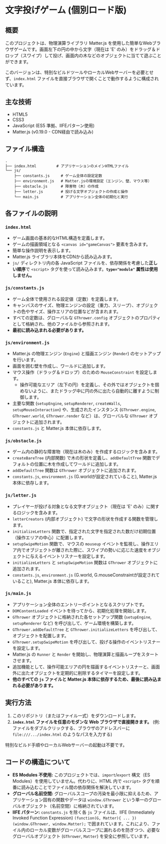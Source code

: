 # 文字投げゲーム (個別ロード版)

## 概要

このプロジェクトは、物理演算ライブラリ Matter.js を使用した簡単なWebブラウザゲームです。画面左下の円の中から文字（現在は 'E' のみ）をドラッグ＆ドロップ（スワイプ）して投げ、画面内の木などのオブジェクトに当てて遊ぶことができます。

このバージョンは、特別なビルドツールやローカルWebサーバーを必要とせず、`index.html` ファイルを直接ブラウザで開くことで動作するように構成されています。

## 主な技術

* HTML5
* CSS3
* JavaScript (ES5 準拠、IIFEパターン使用)
* Matter.js (v0.19.0 - CDN経由で読み込み)

## ファイル構造

```
.
├── index.html         # アプリケーションのメインHTMLファイル
└── js/
    ├── constants.js     # ゲーム全体の設定定数
    ├── environment.js   # Matter.jsの環境設定（エンジン、壁、マウス等）
    ├── obstacle.js      # 障害物（木）の作成
    ├── letter.js        # 投げる文字オブジェクトの作成と操作
    └── main.js          # アプリケーション全体の初期化と実行
```

## 各ファイルの説明

### `index.html`

* ゲーム画面の基本的なHTML構造を定義します。
* ゲームの描画領域となる `<canvas id="gameCanvas">` 要素を含みます。
* 簡単な操作説明を表示します。
* Matter.js ライブラリ本体をCDNから読み込みます。
* `js/` ディレクトリ内の各 JavaScript ファイルを、依存関係を考慮した**正しい順序**で `<script>` タグを使って読み込みます。**`type="module"` 属性は使用しません。**

### `js/constants.js`

* ゲーム全体で使用される設定値（定数）を定義します。
* キャンバスのサイズ、物理エンジンの設定（重力、スリープ）、オブジェクトの色やサイズ、操作エリアの位置などが含まれます。
* すべての定数は、グローバルな `GThrower.config` オブジェクトのプロパティとして格納され、他のファイルから参照されます。
* **最初に読み込まれる必要があります。**

### `js/environment.js`

* Matter.js の物理エンジン (`Engine`) と描画エンジン (`Render`) のセットアップを行います。
* 画面を囲む壁を作成し、ワールドに追加します。
* マウス操作（ドラッグ＆ドロップ）のための `MouseConstraint` を設定します。
    * 操作可能なエリア（左下の円）を定義し、その外ではオブジェクトを掴めないように、またドラッグ中に円の外に出たら自動的に離すように制御します。
* 主要な関数 (`setupEngine`, `setupRenderer`, `createWalls`, `setupMouseInteraction`) や、生成されたインスタンス (`GThrower.engine`, `GThrower.world`, `GThrower.render` など）は、グローバルな `GThrower` オブジェクトに追加されます。
* `constants.js` と Matter.js 本体に依存します。

### `js/obstacle.js`

* ゲーム内の静的な障害物（現在は木のみ）を作成するロジックを含みます。
* `createBareTree` (内部関数) で木の形状を定義し、`addDefaultTree` 関数でデフォルトの位置に木を作成してワールドに追加します。
* `addDefaultTree` 関数は `GThrower` オブジェクトに追加されます。
* `constants.js`, `environment.js` (G.worldが設定されていること), Matter.js 本体に依存します。

### `js/letter.js`

* プレイヤーが投げる対象となる文字オブジェクト（現在は 'E' のみ）に関するロジックを含みます。
* `letterCreators` (内部オブジェクト) で文字の形状を作成する関数を管理します。
* `initializeLetters` 関数で、指定された文字を指定された数だけ初期位置（操作エリアの中心）に配置します。
* `setupSwipeMotion` 関数で、マウスの `mouseup` イベントを監視し、操作エリア内でオブジェクトが離された際に、スワイプの勢いに応じた速度をオブジェクトに与えるイベントリスナーを設定します。
* `initializeLetters` と `setupSwipeMotion` 関数は `GThrower` オブジェクトに追加されます。
* `constants.js`, `environment.js` (G.world, G.mouseConstraintが設定されていること), Matter.js 本体に依存します。

### `js/main.js`

* アプリケーション全体のエントリーポイントとなるスクリプトです。
* `DOMContentLoaded` イベントを待ってから、初期化処理を開始します。
* `GThrower` オブジェクトに格納された各セットアップ関数 (`setupEngine`, `setupRenderer` など) を呼び出して、ゲーム環境を構築します。
* `GThrower.addDefaultTree` と `GThrower.initializeLetters` を呼び出して、オブジェクトを配置します。
* `GThrower.setupSwipeMotion` を呼び出して、投げる操作のイベントリスナーを設定します。
* Matter.js の `Runner` と `Render` を開始し、物理演算と描画ループをスタートさせます。
* 追加機能として、操作可能エリアの円を描画するイベントリスナーと、画面外に出たオブジェクトを定期的に削除するタイマーを設定します。
* **他のすべての `js` ファイルと Matter.js 本体に依存するため、最後に読み込まれる必要があります。**

## 実行方法

1.  このリポジトリ（またはファイル一式）をダウンロードします。
2.  **`index.html` ファイルを任意のモダンな Web ブラウザで直接開きます。** (例: ファイルをダブルクリックする、ブラウザのアドレスバーに `file:///.../index.html` のようなパスを入力する)

特別なビルド手順やローカルWebサーバーの起動は不要です。

## コードの構造について

* **ES Modules 不使用:** このプロジェクトでは、`import`/`export` 構文（ES Modules）を使用していません。代わりに、HTML 内で `<script>` タグを順番に読み込むことでファイル間の依存関係を解決しています。
* **グローバル名前空間:** グローバルスコープの汚染を最小限に抑えるため、アプリケーション固有の関数やデータは `window.GThrower` という単一のグローバルオブジェクト（名前空間）に格納されています。
* **IIFE パターン:** `constants.js` を除く各 `js` ファイルは、IIFE (Immediately Invoked Function Expression) `(function(G, Matter){ ... })(window.GThrower, window.Matter);` で囲まれています。これにより、ファイル内のローカル変数がグローバルスコープに漏れるのを防ぎつつ、必要なグローバルオブジェクト (`GThrower`, `Matter`) を安全に参照しています。

```